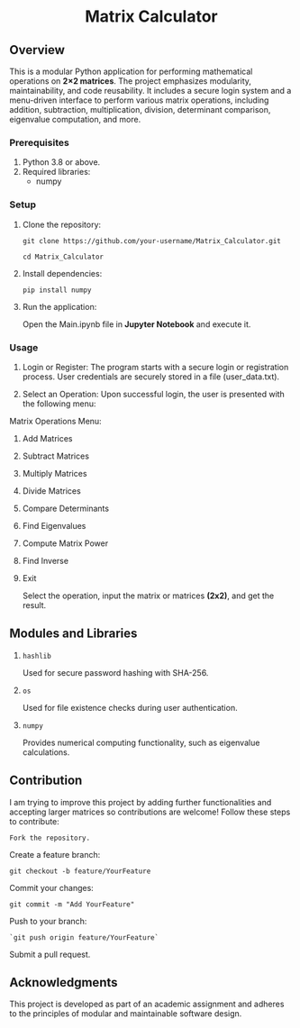<div align="center">
<h1>Matrix Calculator</h1>
</div>

## Overview

This is a modular Python application for performing mathematical operations on **2×2 matrices**. The project emphasizes modularity, maintainability, and code reusability. It includes a secure login system and a menu-driven interface to perform various matrix operations, including addition, subtraction, multiplication, division, determinant comparison, eigenvalue computation, and more.

### Prerequisites

1. Python 3.8 or above.
2. Required libraries:
    - numpy

### Setup

1. Clone the repository:

    `git clone https://github.com/your-username/Matrix_Calculator.git`

    `cd Matrix_Calculator`

2. Install dependencies:

    `pip install numpy`

3. Run the application: 

    Open the Main.ipynb file in **Jupyter Notebook** and execute it.

### Usage

 1. Login or Register:
    The program starts with a secure login or registration process.
    User credentials are securely stored in a file (user_data.txt).

2. Select an Operation:
    Upon successful login, the user is presented with the following menu:

Matrix Operations Menu:
1. Add Matrices
2. Subtract Matrices
3. Multiply Matrices
4. Divide Matrices
5. Compare Determinants
6. Find Eigenvalues
7. Compute Matrix Power
8. Find Inverse
9. Exit

    Select the operation, input the matrix or matrices **(2x2)**, and get the result.

## Modules and Libraries

1. `hashlib`

    Used for secure password hashing with SHA-256.

2. `os`

    Used for file existence checks during user authentication.

3. `numpy`

    Provides numerical computing functionality, such as eigenvalue calculations.

## Contribution

I am trying to improve this project by adding further functionalities and accepting larger matrices so contributions are welcome! Follow these steps to contribute:

    Fork the repository.

Create a feature branch:

`git checkout -b feature/YourFeature`

Commit your changes:

`git commit -m "Add YourFeature"`

Push to your branch:

    `git push origin feature/YourFeature`

Submit a pull request.

## Acknowledgments

This project is developed as part of an academic assignment and adheres to the principles of modular and maintainable software design.
